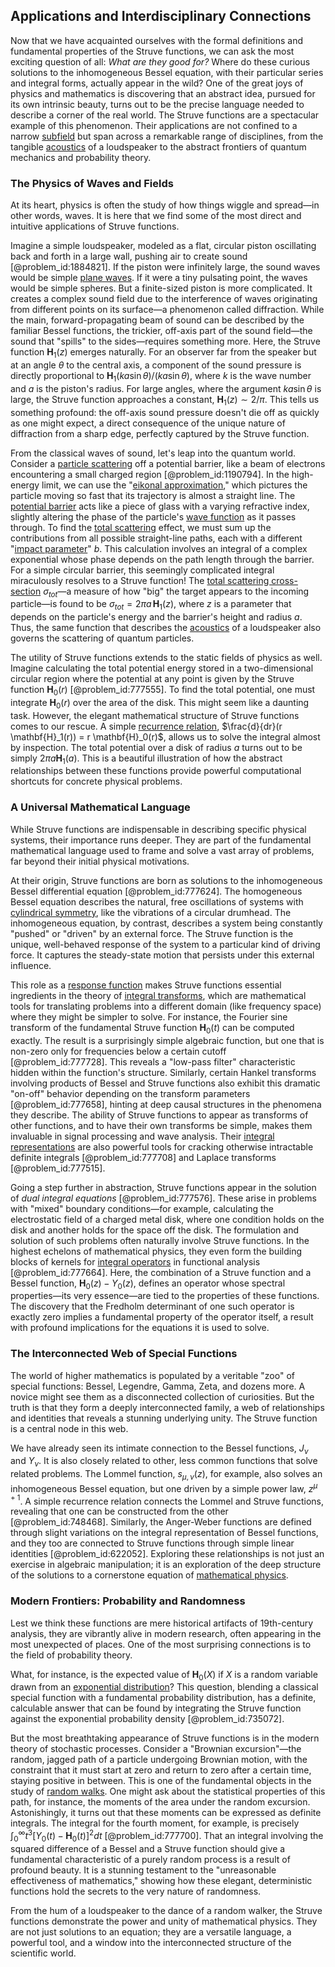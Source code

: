 ## Applications and Interdisciplinary Connections

Now that we have acquainted ourselves with the formal definitions and fundamental properties of the Struve functions, we can ask the most exciting question of all: *What are they good for?* Where do these curious solutions to the inhomogeneous Bessel equation, with their particular series and integral forms, actually appear in the wild? One of the great joys of physics and mathematics is discovering that an abstract idea, pursued for its own intrinsic beauty, turns out to be the precise language needed to describe a corner of the real world. The Struve functions are a spectacular example of this phenomenon. Their applications are not confined to a narrow [subfield](@article_id:155318) but span across a remarkable range of disciplines, from the tangible [acoustics](@article_id:264841) of a loudspeaker to the abstract frontiers of quantum mechanics and probability theory.

### The Physics of Waves and Fields

At its heart, physics is often the study of how things wiggle and spread—in other words, waves. It is here that we find some of the most direct and intuitive applications of Struve functions.

Imagine a simple loudspeaker, modeled as a flat, circular piston oscillating back and forth in a large wall, pushing air to create sound [@problem_id:1884821]. If the piston were infinitely large, the sound waves would be simple [plane waves](@article_id:189304). If it were a tiny pulsating point, the waves would be simple spheres. But a finite-sized piston is more complicated. It creates a complex sound field due to the interference of waves originating from different points on its surface—a phenomenon called diffraction. While the main, forward-propagating beam of sound can be described by the familiar Bessel functions, the trickier, off-axis part of the sound field—the sound that "spills" to the sides—requires something more. Here, the Struve function $\mathbf{H}_1(z)$ emerges naturally. For an observer far from the speaker but at an angle $\theta$ to the central axis, a component of the sound pressure is directly proportional to $\mathbf{H}_1(ka\sin\theta)/(ka\sin\theta)$, where $k$ is the wave number and $a$ is the piston's radius. For large angles, where the argument $ka\sin\theta$ is large, the Struve function approaches a constant, $\mathbf{H}_1(z) \sim 2/\pi$. This tells us something profound: the off-axis sound pressure doesn't die off as quickly as one might expect, a direct consequence of the unique nature of diffraction from a sharp edge, perfectly captured by the Struve function.

From the classical waves of sound, let's leap into the quantum world. Consider a [particle scattering](@article_id:152447) off a potential barrier, like a beam of electrons encountering a small charged region [@problem_id:1190794]. In the high-energy limit, we can use the "[eikonal approximation](@article_id:185910)," which pictures the particle moving so fast that its trajectory is almost a straight line. The [potential barrier](@article_id:147101) acts like a piece of glass with a varying refractive index, slightly altering the phase of the particle's [wave function](@article_id:147778) as it passes through. To find the [total scattering](@article_id:158728) effect, we must sum up the contributions from all possible straight-line paths, each with a different "[impact parameter](@article_id:165038)" $b$. This calculation involves an integral of a complex exponential whose phase depends on the path length through the barrier. For a simple circular barrier, this seemingly complicated integral miraculously resolves to a Struve function! The [total scattering cross-section](@article_id:168469) $\sigma_{tot}$—a measure of how "big" the target appears to the incoming particle—is found to be $\sigma_{tot} = 2\pi a\,\mathbf{H}_1(z)$, where $z$ is a parameter that depends on the particle's energy and the barrier's height and radius $a$. Thus, the same function that describes the [acoustics](@article_id:264841) of a loudspeaker also governs the scattering of quantum particles.

The utility of Struve functions extends to the static fields of physics as well. Imagine calculating the total potential energy stored in a two-dimensional circular region where the potential at any point is given by the Struve function $\mathbf{H}_0(r)$ [@problem_id:777555]. To find the total potential, one must integrate $\mathbf{H}_0(r)$ over the area of the disk. This might seem like a daunting task. However, the elegant mathematical structure of Struve functions comes to our rescue. A simple [recurrence relation](@article_id:140545), $\frac{d}{dr}(r \mathbf{H}_1(r)) = r \mathbf{H}_0(r)$, allows us to solve the integral
almost by inspection. The total potential over a disk of radius $a$ turns out to be simply $2\pi a \mathbf{H}_1(a)$. This is a beautiful illustration of how the abstract relationships between these functions provide powerful computational shortcuts for concrete physical problems.

### A Universal Mathematical Language

While Struve functions are indispensable in describing specific physical systems, their importance runs deeper. They are part of the fundamental mathematical language used to frame and solve a vast array of problems, far beyond their initial physical motivations.

At their origin, Struve functions are born as solutions to the inhomogeneous Bessel differential equation [@problem_id:777624]. The homogeneous Bessel equation describes the natural, free oscillations of systems with [cylindrical symmetry](@article_id:268685), like the vibrations of a circular drumhead. The inhomogeneous equation, by contrast, describes a system being constantly "pushed" or "driven" by an external force. The Struve function is the unique, well-behaved response of the system to a particular kind of driving force. It captures the steady-state motion that persists under this external influence.

This role as a [response function](@article_id:138351) makes Struve functions essential ingredients in the theory of [integral transforms](@article_id:185715), which are mathematical tools for translating problems into a different domain (like frequency space) where they might be simpler to solve. For instance, the Fourier sine transform of the fundamental Struve function $\mathbf{H}_0(t)$ can be computed exactly. The result is a surprisingly simple algebraic function, but one that is non-zero only for frequencies below a certain cutoff [@problem_id:777728]. This reveals a "low-pass filter" characteristic hidden within the function's structure. Similarly, certain Hankel transforms involving products of Bessel and Struve functions also exhibit this dramatic "on-off" behavior depending on the transform parameters [@problem_id:777658], hinting at deep causal structures in the phenomena they describe. The ability of Struve functions to appear as transforms of other functions, and to have their own transforms be simple, makes them invaluable in signal processing and wave analysis. Their [integral representations](@article_id:203815) are also powerful tools for cracking otherwise intractable definite integrals [@problem_id:777708] and Laplace transforms [@problem_id:777515].

Going a step further in abstraction, Struve functions appear in the solution of *dual integral equations* [@problem_id:777576]. These arise in problems with "mixed" boundary conditions—for example, calculating the electrostatic field of a charged metal disk, where one condition holds on the disk and another holds for the space off the disk. The formulation and solution of such problems often naturally involve Struve functions. In the highest echelons of mathematical physics, they even form the building blocks of kernels for [integral operators](@article_id:187196) in functional analysis [@problem_id:777664]. Here, the combination of a Struve function and a Bessel function, $\mathbf{H}_0(z) - Y_0(z)$, defines an operator whose spectral properties—its very essence—are tied to the properties of these functions. The discovery that the Fredholm determinant of one such operator is exactly zero implies a fundamental property of the operator itself, a result with profound implications for the equations it is used to solve.

### The Interconnected Web of Special Functions

The world of higher mathematics is populated by a veritable "zoo" of special functions: Bessel, Legendre, Gamma, Zeta, and dozens more. A novice might see them as a disconnected collection of curiosities. But the truth is that they form a deeply interconnected family, a web of relationships and identities that reveals a stunning underlying unity. The Struve function is a central node in this web.

We have already seen its intimate connection to the Bessel functions, $J_\nu$ and $Y_\nu$. It is also closely related to other, less common functions that solve related problems. The Lommel function, $s_{\mu,\nu}(z)$, for example, also solves an inhomogeneous Bessel equation, but one driven by a simple power law, $z^{\mu+1}$. A simple recurrence relation connects the Lommel and Struve functions, revealing that one can be constructed from the other [@problem_id:748468]. Similarly, the Anger-Weber functions are defined through slight variations on the integral representation of Bessel functions, and they too are connected to Struve functions through simple linear identities [@problem_id:622052]. Exploring these relationships is not just an exercise in algebraic manipulation; it is an exploration of the deep structure of the solutions to a cornerstone equation of [mathematical physics](@article_id:264909).

### Modern Frontiers: Probability and Randomness

Lest we think these functions are mere historical artifacts of 19th-century analysis, they are vibrantly alive in modern research, often appearing in the most unexpected of places. One of the most surprising connections is to the field of probability theory.

What, for instance, is the expected value of $\mathbf{H}_0(X)$ if $X$ is a random variable drawn from an [exponential distribution](@article_id:273400)? This question, blending a classical special function with a fundamental probability distribution, has a definite, calculable answer that can be found by integrating the Struve function against the exponential probability density [@problem_id:735072].

But the most breathtaking appearance of Struve functions is in the modern theory of stochastic processes. Consider a "Brownian excursion"—the random, jagged path of a particle undergoing Brownian motion, with the constraint that it must start at zero and return to zero after a certain time, staying positive in between. This is one of the fundamental objects in the study of [random walks](@article_id:159141). One might ask about the statistical properties of this path, for instance, the moments of the area under the random excursion. Astonishingly, it turns out that these moments can be expressed as definite integrals. The integral for the fourth moment, for example, is precisely $\int_0^\infty t^3 [Y_0(t) - \mathbf{H}_0(t)]^2 dt$ [@problem_id:777700]. That an integral involving the squared difference of a Bessel and a Struve function should give a fundamental characteristic of a purely random process is a result of profound beauty. It is a stunning testament to the "unreasonable effectiveness of mathematics," showing how these elegant, deterministic functions hold the secrets to the very nature of randomness.

From the hum of a loudspeaker to the dance of a random walker, the Struve functions demonstrate the power and unity of mathematical physics. They are not just solutions to an equation; they are a versatile language, a powerful tool, and a window into the interconnected structure of the scientific world.